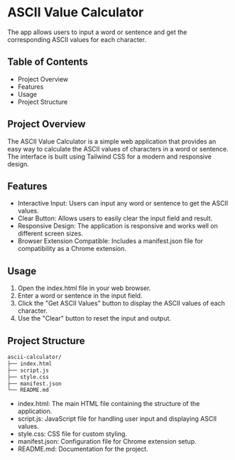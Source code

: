 # ASCII Value Calculator
The app allows users to input a word or sentence and get the corresponding ASCII values for each character.

## Table of Contents
* Project Overview
* Features
* Usage
* Project Structure

## Project Overview
The ASCII Value Calculator is a simple web application that provides an easy way to calculate the ASCII values of characters in a word or sentence. The interface is built using Tailwind CSS for a modern and responsive design.

## Features
* Interactive Input: Users can input any word or sentence to get the ASCII values.
* Clear Button: Allows users to easily clear the input field and result.
* Responsive Design: The application is responsive and works well on different screen sizes.
* Browser Extension Compatible: Includes a manifest.json file for compatibility as a Chrome extension.

## Usage
1. Open the index.html file in your web browser.
2. Enter a word or sentence in the input field.
3. Click the "Get ASCII Values" button to display the ASCII values of each character.
4. Use the "Clear" button to reset the input and output.

## Project Structure

```bash
ascii-calculator/
├── index.html
├── script.js
├── style.css
├── manifest.json
└── README.md
```

* index.html: The main HTML file containing the structure of the application.
* script.js: JavaScript file for handling user input and displaying ASCII values.
* style.css: CSS file for custom styling.
* manifest.json: Configuration file for Chrome extension setup.
* README.md: Documentation for the project. 